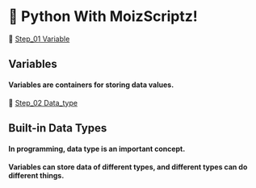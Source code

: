 # 🐍 Python With MoizScriptz!
🔗 [Step_01 Variable](https://github.com/MoizScriptz/Python/tree/main/01_variable)
## Variables
#### Variables are containers for storing data values.

🔗 [Step_02 Data_type](https://github.com/MoizScriptz/Python/tree/main/02_Data_Type)
## Built-in Data Types
#### In programming, data type is an important concept.
#### Variables can store data of different types, and different types can do different things.
